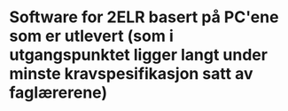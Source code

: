# Software for 2ELR basert på PC'ene som er utlevert (som i utgangspunktet ligger langt under minste kravspesifikasjon satt av faglærerene)

